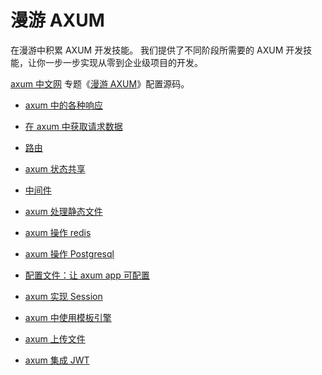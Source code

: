 # 漫游 AXUM

在漫游中积累 AXUM 开发技能。
我们提供了不同阶段所需要的 AXUM 开发技能，让你一步一步实现从零到企业级项目的开发。

[axum 中文网](https://axum.rs) 专题《[漫游 AXUM](https://axum.rs/subject/roaming-axum)》配置源码。

- [axum 中的各种响应](response)

- [在 axum 中获取请求数据](request)

- [路由](route)

- [axum 状态共享](state)

- [中间件](middleware)

- [axum 处理静态文件](static-files)

- [axum 操作 redis](redis)

- [axum 操作 Postgresql](postgres)

- [配置文件：让 axum app 可配置](config)

- [axum 实现 Session](session)

- [axum 中使用模板引擎](template)

- [axum 上传文件](upload-file)

- [axum 集成 JWT](jwt)
